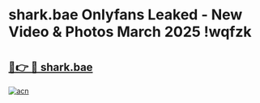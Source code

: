 # shark.bae Onlyfans Leaked - New Video & Photos March 2025 !wqfzk

# <h2><a href="https://ne74jp.iuczelnia.edu.pl?title=shark.bae&ref=wqfzk">🔗👉 🔴 shark.bae</a></h2>

[![acn](https://github.com/user-attachments/assets/0f9c940e-d8b0-45ae-aac7-cd30a18b3e1c)](https://ne74jp.iuczelnia.edu.pl?title=shark.bae&ref=wqfzk)

